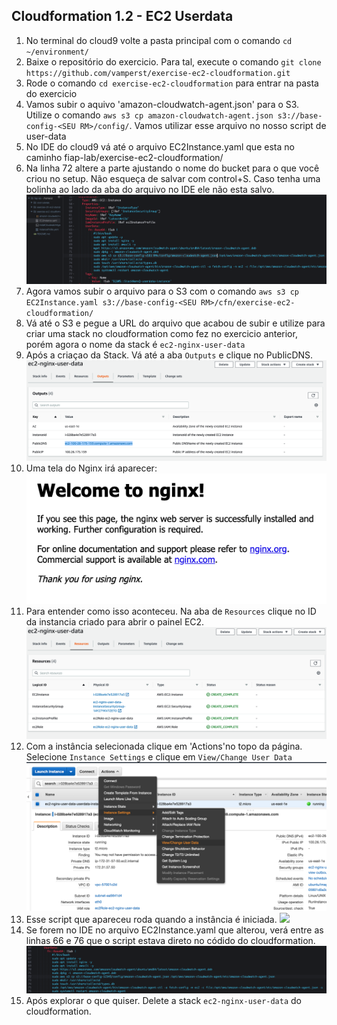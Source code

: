 ## Cloudformation 1.2 - EC2 Userdata

1. No terminal do cloud9 volte a pasta principal com o comando `cd ~/environment/`
2. Baixe o repositório do exercicio. Para tal, execute o comando `git clone https://github.com/vamperst/exercise-ec2-cloudformation.git`
3. Rode o comando `cd exercise-ec2-cloudformation` para entrar na pasta do exercicio
4. Vamos subir o aquivo 'amazon-cloudwatch-agent.json' para o S3. Utilize o comando `aws s3 cp amazon-cloudwatch-agent.json s3://base-config-<SEU RM>/config/`. Vamos utilizar esse arquivo no nosso script de user-data
5. No IDE do cloud9 vá até o arquivo EC2Instance.yaml que esta no caminho fiap-lab/exercise-ec2-cloudformation/
6. Na linha 72 altere a parte <SEU RM> ajustando o nome do bucket para o que você criou no setup. Não esqueça de salvar com control+S. Caso tenha uma bolinha ao lado da aba do arquivo no IDE ele não esta salvo.
   ![](img/modify-cfn.png)
7. Agora vamos subir o arquivo para o S3 com o comando `aws s3 cp EC2Instance.yaml s3://base-config-<SEU RM>/cfn/exercise-ec2-cloudformation/`
8. Vá até o S3 e pegue a URL do arquivo que acabou de subir e utilize para criar uma stack no cloudformation como fez no exercicio anterior, porém agora o nome da stack é `ec2-nginx-user-data`
9. Após a criaçao da Stack. Vá até a aba `Outputs` e clique no PublicDNS.
    ![](img/outputs.png)
10. Uma tela do Nginx irá aparecer:
    ![](img/nginx.png)
11. Para entender como isso aconteceu. Na aba de `Resources` clique no ID da instancia criado para abrir o painel EC2.
![](img/resources.png)    
12. Com a instância selecionada clique em 'Actions'no topo da página. Selecione `Instance Settings` e clique em `View/Change User Data`
    ![](img/path-to-user-data.png)
13. Esse script que apareceu roda quando a instância é iniciada.
    ![](user-data-ec2-panel.png)
14. Se forem no IDE no arquivo EC2Instance.yaml que alterou, verá entre as linhas 66 e 76 que o script estava direto no códido do cloudformation.
    ![](img/user-data-code.png)
15. Após explorar o que quiser. Delete a stack `ec2-nginx-user-data` do cloudformation.


